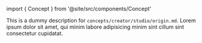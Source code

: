 import { Concept } from '@site/src/components/Concept'

<Concept
  title    = "studio/origin"
  kind     = "Advanced"
  category = "Creator"
  block    = {true}>
This is a dummy description for `concepts/creator/studio/origin.md`.
Lorem ipsum dolor sit amet, qui minim labore adipisicing minim sint cillum sint consectetur cupidatat.
</Concept>

